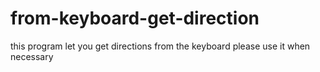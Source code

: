 # from-keyboard-get-direction
this program let you get directions from the keyboard
please use it when necessary
